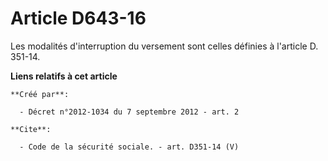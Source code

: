 # Article D643-16

Les modalités d'interruption du versement sont celles définies à l'article D. 351-14.

**Liens relatifs à cet article**

	**Créé par**:

	  - Décret n°2012-1034 du 7 septembre 2012 - art. 2

	**Cite**:

	  - Code de la sécurité sociale. - art. D351-14 (V)
